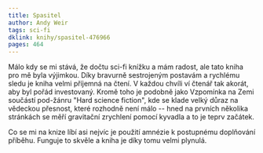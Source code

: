 ```yaml
---
title: Spasitel
author: Andy Weir
tags: sci-fi
dklink: knihy/spasitel-476966
pages: 464
---
```


Málo kdy se mi stává, že dočtu sci-fi knížku a mám radost, ale tato kniha pro mě byla výjimkou. Díky bravurně sestrojeným postavám a rychlému sledu je kniha velmi příjemná na čtení. V každou chvíli ví čtenář tak akorát, aby byl pořád investovaný. Kromě toho je podobně jako Vzpomínka na Zemi součástí pod-žánru "Hard science fiction", kde se klade velký důraz na vědeckou přesnost, které rozhodně není málo -- hned na prvních několika stránkách se měří gravitační zrychlení pomocí kyvadla a to je teprv začátek.

Co se mi na knize líbí asi nejvíc je použití amnézie k postupnému doplňování příběhu. Funguje to skvěle a kniha je díky tomu velmi plynulá.